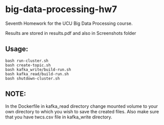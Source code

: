 # big-data-processing-hw7
Seventh Homework for the UCU Big Data Processing course.

Results are stored in results.pdf and also in Screenshots folder 

## Usage:
```
bash run-cluster.sh
bash create-topic.sh
bash kafka_write/build-run.sh
bash kafka_read/build-run.sh
bash shutdown-cluster.sh
```
## NOTE: 
In the Dockerfile in kafka_read directory change mounted volume to your own directory to which you wish to save the created files.
Also make sure that you have twcs.csv file in kafka_write directory.
